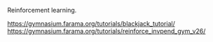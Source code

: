 Reinforcement learning.

https://gymnasium.farama.org/tutorials/blackjack_tutorial/
https://gymnasium.farama.org/tutorials/reinforce_invpend_gym_v26/
